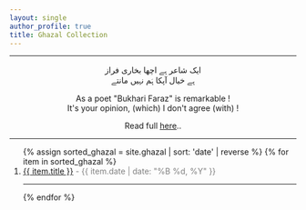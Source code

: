```yaml
---
layout: single
author_profile: true
title: Ghazal Collection
---
```

<hr>
<div style='text-align:center'>
<p style="
  font-family: 'Amiri', 'Lateef', 'Scheherazade', serif; /* Arabic calligraphy-friendly fonts */
  font-size: 1rem; /* Adjust size as needed */
  color: #D4AF37; /* Golden color */
  text-shadow: 1px 1px 2px rgba(0, 0, 0, 0.5); /* Adds depth to the text */
  background: linear-gradient(to right, #D4AF37, #FFD700); /* Gradient for a golden effect */
  -webkit-background-clip: text; /* Clips the background to the text */
  -webkit-text-fill-color: transparent; /* Makes the text transparent to show the gradient */
  text-align: center; /* Centers the text */
  line-height: 1.6; /* Improves readability */
">

ایک شاعر ہے اچھا بخاری فراز<br>
  ہے خیال آپکا ہَم نہیں مانتے<br>
</p>




<p>
As a poet "Bukhari Faraz" is remarkable ! <br>
It's your opinion, (which) I don't agree (with) !<br>
</p>
<p stlye='font:20px'>
Read full <a href='https://bukharifaraz.github.io/ghazal/dekha-suna-ham-nahin-maante/'>here</a>..
</p>
  </div>
  <hr>
  
<ol>
{% assign sorted_ghazal = site.ghazal | sort: 'date' | reverse %}
{% for item in sorted_ghazal %}
    <li>
      <a href="{{ item.url | relative_url }}">{{ item.title }}</a>
      <span style='color:gray'> - {{ item.date | date: "%B %d, %Y" }}</span>
    </li>
  <hr>
  {% endfor %}
</ol>







